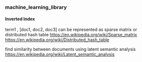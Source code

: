 ### machine_learning_library

#### Inverted Index

term1 , [doc1, doc2, doc3]  can be represented as sparse matrix or distributed hash table
https://en.wikipedia.org/wiki/Sparse_matrix
https://en.wikipedia.org/wiki/Distributed_hash_table

find similarity between documents using latent semantic analysis
https://en.wikipedia.org/wiki/Latent_semantic_analysis

